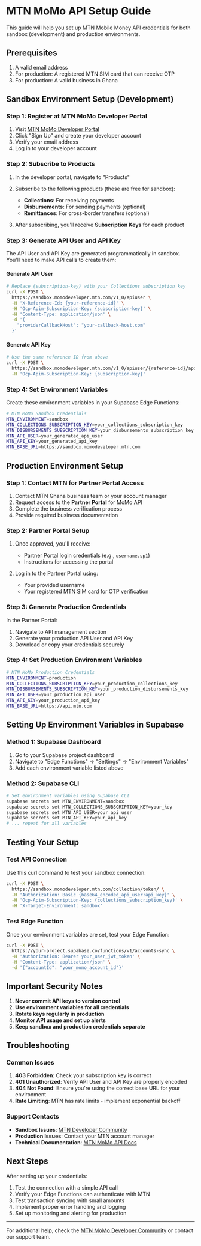 # MTN MoMo API Setup Guide

This guide will help you set up MTN Mobile Money API credentials for both sandbox (development) and production environments.

## Prerequisites

1. A valid email address
2. For production: A registered MTN SIM card that can receive OTP
3. For production: A valid business in Ghana

## Sandbox Environment Setup (Development)

### Step 1: Register at MTN MoMo Developer Portal

1. Visit [MTN MoMo Developer Portal](https://momodeveloper.mtn.com/)
2. Click "Sign Up" and create your developer account
3. Verify your email address
4. Log in to your developer account

### Step 2: Subscribe to Products

1. In the developer portal, navigate to "Products"
2. Subscribe to the following products (these are free for sandbox):
   - **Collections**: For receiving payments
   - **Disbursements**: For sending payments (optional)
   - **Remittances**: For cross-border transfers (optional)

3. After subscribing, you'll receive **Subscription Keys** for each product

### Step 3: Generate API User and API Key

The API User and API Key are generated programmatically in sandbox. You'll need to make API calls to create them:

#### Generate API User

```bash
# Replace {subscription-key} with your Collections subscription key
curl -X POST \
  https://sandbox.momodeveloper.mtn.com/v1_0/apiuser \
  -H 'X-Reference-Id: {your-reference-id}' \
  -H 'Ocp-Apim-Subscription-Key: {subscription-key}' \
  -H 'Content-Type: application/json' \
  -d '{
    "providerCallbackHost": "your-callback-host.com"
  }'
```

#### Generate API Key

```bash
# Use the same reference ID from above
curl -X POST \
  https://sandbox.momodeveloper.mtn.com/v1_0/apiuser/{reference-id}/apikey \
  -H 'Ocp-Apim-Subscription-Key: {subscription-key}'
```

### Step 4: Set Environment Variables

Create these environment variables in your Supabase Edge Functions:

```bash
# MTN MoMo Sandbox Credentials
MTN_ENVIRONMENT=sandbox
MTN_COLLECTIONS_SUBSCRIPTION_KEY=your_collections_subscription_key
MTN_DISBURSEMENTS_SUBSCRIPTION_KEY=your_disbursements_subscription_key
MTN_API_USER=your_generated_api_user
MTN_API_KEY=your_generated_api_key
MTN_BASE_URL=https://sandbox.momodeveloper.mtn.com
```

## Production Environment Setup

### Step 1: Contact MTN for Partner Portal Access

1. Contact MTN Ghana business team or your account manager
2. Request access to the **Partner Portal** for MoMo API
3. Complete the business verification process
4. Provide required business documentation

### Step 2: Partner Portal Setup

1. Once approved, you'll receive:
   - Partner Portal login credentials (e.g., `username.sp1`)
   - Instructions for accessing the portal

2. Log in to the Partner Portal using:
   - Your provided username
   - Your registered MTN SIM card for OTP verification

### Step 3: Generate Production Credentials

In the Partner Portal:
1. Navigate to API management section
2. Generate your production API User and API Key
3. Download or copy your credentials securely

### Step 4: Set Production Environment Variables

```bash
# MTN MoMo Production Credentials
MTN_ENVIRONMENT=production
MTN_COLLECTIONS_SUBSCRIPTION_KEY=your_production_collections_key
MTN_DISBURSEMENTS_SUBSCRIPTION_KEY=your_production_disbursements_key
MTN_API_USER=your_production_api_user
MTN_API_KEY=your_production_api_key
MTN_BASE_URL=https://api.mtn.com
```

## Setting Up Environment Variables in Supabase

### Method 1: Supabase Dashboard

1. Go to your Supabase project dashboard
2. Navigate to "Edge Functions" → "Settings" → "Environment Variables"
3. Add each environment variable listed above

### Method 2: Supabase CLI

```bash
# Set environment variables using Supabase CLI
supabase secrets set MTN_ENVIRONMENT=sandbox
supabase secrets set MTN_COLLECTIONS_SUBSCRIPTION_KEY=your_key
supabase secrets set MTN_API_USER=your_api_user
supabase secrets set MTN_API_KEY=your_api_key
# ... repeat for all variables
```

## Testing Your Setup

### Test API Connection

Use this curl command to test your sandbox connection:

```bash
curl -X POST \
  https://sandbox.momodeveloper.mtn.com/collection/token/ \
  -H 'Authorization: Basic {base64_encoded_api_user:api_key}' \
  -H 'Ocp-Apim-Subscription-Key: {collections_subscription_key}' \
  -H 'X-Target-Environment: sandbox'
```

### Test Edge Function

Once your environment variables are set, test your Edge Function:

```bash
curl -X POST \
  https://your-project.supabase.co/functions/v1/accounts-sync \
  -H 'Authorization: Bearer your_user_jwt_token' \
  -H 'Content-Type: application/json' \
  -d '{"accountId": "your_momo_account_id"}'
```

## Important Security Notes

1. **Never commit API keys to version control**
2. **Use environment variables for all credentials**
3. **Rotate keys regularly in production**
4. **Monitor API usage and set up alerts**
5. **Keep sandbox and production credentials separate**

## Troubleshooting

### Common Issues

1. **403 Forbidden**: Check your subscription key is correct
2. **401 Unauthorized**: Verify API User and API Key are properly encoded
3. **404 Not Found**: Ensure you're using the correct base URL for your environment
4. **Rate Limiting**: MTN has rate limits - implement exponential backoff

### Support Contacts

- **Sandbox Issues**: [MTN Developer Community](https://momodevelopercommunity.mtn.com/)
- **Production Issues**: Contact your MTN account manager
- **Technical Documentation**: [MTN MoMo API Docs](https://momodeveloper.mtn.com/api-documentation)

## Next Steps

After setting up your credentials:

1. Test the connection with a simple API call
2. Verify your Edge Functions can authenticate with MTN
3. Test transaction syncing with small amounts
4. Implement proper error handling and logging
5. Set up monitoring and alerting for production

---

For additional help, check the [MTN MoMo Developer Community](https://momodevelopercommunity.mtn.com/) or contact our support team.